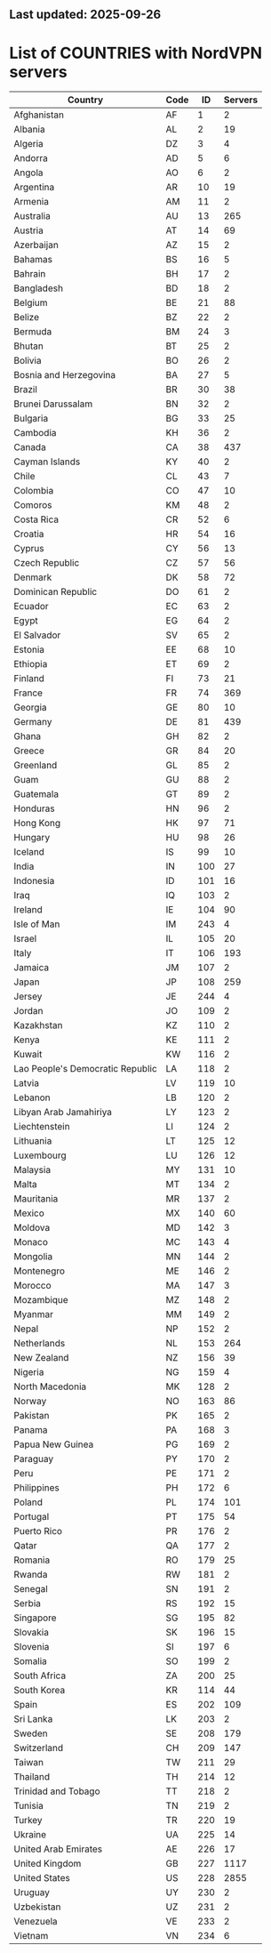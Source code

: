Last updated: 2025-09-26
---
# List of COUNTRIES with NordVPN servers

Country | Code | ID | Servers
--------|------|----|--------
Afghanistan | AF | 1 | 2
Albania | AL | 2 | 19
Algeria | DZ | 3 | 4
Andorra | AD | 5 | 6
Angola | AO | 6 | 2
Argentina | AR | 10 | 19
Armenia | AM | 11 | 2
Australia | AU | 13 | 265
Austria | AT | 14 | 69
Azerbaijan | AZ | 15 | 2
Bahamas | BS | 16 | 5
Bahrain | BH | 17 | 2
Bangladesh | BD | 18 | 2
Belgium | BE | 21 | 88
Belize | BZ | 22 | 2
Bermuda | BM | 24 | 3
Bhutan | BT | 25 | 2
Bolivia | BO | 26 | 2
Bosnia and Herzegovina | BA | 27 | 5
Brazil | BR | 30 | 38
Brunei Darussalam | BN | 32 | 2
Bulgaria | BG | 33 | 25
Cambodia | KH | 36 | 2
Canada | CA | 38 | 437
Cayman Islands | KY | 40 | 2
Chile | CL | 43 | 7
Colombia | CO | 47 | 10
Comoros | KM | 48 | 2
Costa Rica | CR | 52 | 6
Croatia | HR | 54 | 16
Cyprus | CY | 56 | 13
Czech Republic | CZ | 57 | 56
Denmark | DK | 58 | 72
Dominican Republic | DO | 61 | 2
Ecuador | EC | 63 | 2
Egypt | EG | 64 | 2
El Salvador | SV | 65 | 2
Estonia | EE | 68 | 10
Ethiopia | ET | 69 | 2
Finland | FI | 73 | 21
France | FR | 74 | 369
Georgia | GE | 80 | 10
Germany | DE | 81 | 439
Ghana | GH | 82 | 2
Greece | GR | 84 | 20
Greenland | GL | 85 | 2
Guam | GU | 88 | 2
Guatemala | GT | 89 | 2
Honduras | HN | 96 | 2
Hong Kong | HK | 97 | 71
Hungary | HU | 98 | 26
Iceland | IS | 99 | 10
India | IN | 100 | 27
Indonesia | ID | 101 | 16
Iraq | IQ | 103 | 2
Ireland | IE | 104 | 90
Isle of Man | IM | 243 | 4
Israel | IL | 105 | 20
Italy | IT | 106 | 193
Jamaica | JM | 107 | 2
Japan | JP | 108 | 259
Jersey | JE | 244 | 4
Jordan | JO | 109 | 2
Kazakhstan | KZ | 110 | 2
Kenya | KE | 111 | 2
Kuwait | KW | 116 | 2
Lao People's Democratic Republic | LA | 118 | 2
Latvia | LV | 119 | 10
Lebanon | LB | 120 | 2
Libyan Arab Jamahiriya | LY | 123 | 2
Liechtenstein | LI | 124 | 2
Lithuania | LT | 125 | 12
Luxembourg | LU | 126 | 12
Malaysia | MY | 131 | 10
Malta | MT | 134 | 2
Mauritania | MR | 137 | 2
Mexico | MX | 140 | 60
Moldova | MD | 142 | 3
Monaco | MC | 143 | 4
Mongolia | MN | 144 | 2
Montenegro | ME | 146 | 2
Morocco | MA | 147 | 3
Mozambique | MZ | 148 | 2
Myanmar | MM | 149 | 2
Nepal | NP | 152 | 2
Netherlands | NL | 153 | 264
New Zealand | NZ | 156 | 39
Nigeria | NG | 159 | 4
North Macedonia | MK | 128 | 2
Norway | NO | 163 | 86
Pakistan | PK | 165 | 2
Panama | PA | 168 | 3
Papua New Guinea | PG | 169 | 2
Paraguay | PY | 170 | 2
Peru | PE | 171 | 2
Philippines | PH | 172 | 6
Poland | PL | 174 | 101
Portugal | PT | 175 | 54
Puerto Rico | PR | 176 | 2
Qatar | QA | 177 | 2
Romania | RO | 179 | 25
Rwanda | RW | 181 | 2
Senegal | SN | 191 | 2
Serbia | RS | 192 | 15
Singapore | SG | 195 | 82
Slovakia | SK | 196 | 15
Slovenia | SI | 197 | 6
Somalia | SO | 199 | 2
South Africa | ZA | 200 | 25
South Korea | KR | 114 | 44
Spain | ES | 202 | 109
Sri Lanka | LK | 203 | 2
Sweden | SE | 208 | 179
Switzerland | CH | 209 | 147
Taiwan | TW | 211 | 29
Thailand | TH | 214 | 12
Trinidad and Tobago | TT | 218 | 2
Tunisia | TN | 219 | 2
Turkey | TR | 220 | 19
Ukraine | UA | 225 | 14
United Arab Emirates | AE | 226 | 17
United Kingdom | GB | 227 | 1117
United States | US | 228 | 2855
Uruguay | UY | 230 | 2
Uzbekistan | UZ | 231 | 2
Venezuela | VE | 233 | 2
Vietnam | VN | 234 | 6
